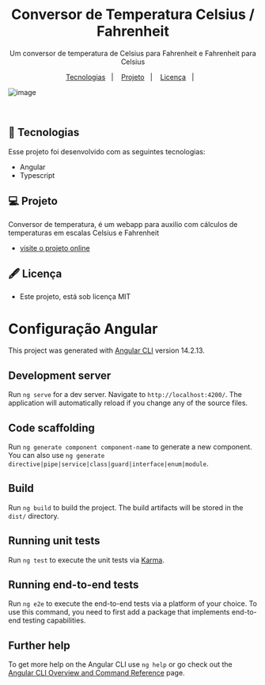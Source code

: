 <h1 align="center"> Conversor de Temperatura Celsius / Fahrenheit </h1>

<p align="center">
    Um conversor de temperatura de Celsius para Fahrenheit e Fahrenheit para Celsius<br/>
</p>

<p align="center">
  <a href="#-tecnologias">Tecnologias</a>&nbsp;&nbsp;&nbsp;|&nbsp;&nbsp;&nbsp;
  <a href="#-projeto">Projeto</a>&nbsp;&nbsp;&nbsp;|&nbsp;&nbsp;&nbsp;
  <a href="#-licença">Licença</a>&nbsp;&nbsp;&nbsp;|&nbsp;&nbsp;&nbsp;
</p>

![image](https://github.com/marcostwelve/temperature-converter/assets/94411600/70c57b95-cb1a-4b85-8223-9e5b40eda599)


<br/>



## 🚀 Tecnologias

Esse projeto foi desenvolvido com as seguintes tecnologias:

- Angular
- Typescript

## 💻 Projeto

Conversor de temperatura, é um webapp para auxilio com cálculos de temperaturas em escalas Celsius e Fahrenheit

- [visite o projeto online](https://temperature-converter-hazel-five.vercel.app/)


## 🖋 Licença

- Este projeto, está sob licença MIT



# Configuração Angular

This project was generated with [Angular CLI](https://github.com/angular/angular-cli) version 14.2.13.

## Development server

Run `ng serve` for a dev server. Navigate to `http://localhost:4200/`. The application will automatically reload if you change any of the source files.

## Code scaffolding

Run `ng generate component component-name` to generate a new component. You can also use `ng generate directive|pipe|service|class|guard|interface|enum|module`.

## Build

Run `ng build` to build the project. The build artifacts will be stored in the `dist/` directory.

## Running unit tests

Run `ng test` to execute the unit tests via [Karma](https://karma-runner.github.io).

## Running end-to-end tests

Run `ng e2e` to execute the end-to-end tests via a platform of your choice. To use this command, you need to first add a package that implements end-to-end testing capabilities.

## Further help

To get more help on the Angular CLI use `ng help` or go check out the [Angular CLI Overview and Command Reference](https://angular.io/cli) page.
